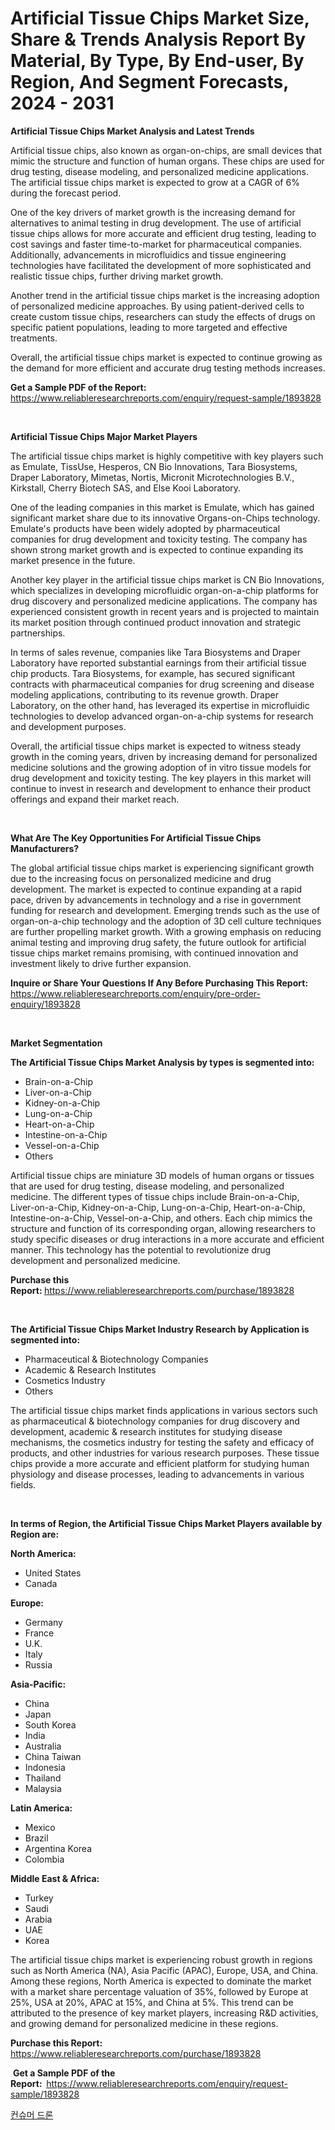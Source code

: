 <p><h1>Artificial Tissue Chips Market Size, Share & Trends Analysis Report By Material, By Type, By End-user, By Region, And Segment Forecasts, 2024 - 2031</h1></p><p><strong>Artificial Tissue Chips Market Analysis and Latest Trends</strong></p>
<p><p>Artificial tissue chips, also known as organ-on-chips, are small devices that mimic the structure and function of human organs. These chips are used for drug testing, disease modeling, and personalized medicine applications. The artificial tissue chips market is expected to grow at a CAGR of 6% during the forecast period.</p><p>One of the key drivers of market growth is the increasing demand for alternatives to animal testing in drug development. The use of artificial tissue chips allows for more accurate and efficient drug testing, leading to cost savings and faster time-to-market for pharmaceutical companies. Additionally, advancements in microfluidics and tissue engineering technologies have facilitated the development of more sophisticated and realistic tissue chips, further driving market growth.</p><p>Another trend in the artificial tissue chips market is the increasing adoption of personalized medicine approaches. By using patient-derived cells to create custom tissue chips, researchers can study the effects of drugs on specific patient populations, leading to more targeted and effective treatments.</p><p>Overall, the artificial tissue chips market is expected to continue growing as the demand for more efficient and accurate drug testing methods increases.</p></p>
<p><strong>Get a Sample PDF of the Report:&nbsp;</strong> <a href="https://www.reliableresearchreports.com/enquiry/request-sample/1893828">https://www.reliableresearchreports.com/enquiry/request-sample/1893828</a></p>
<p>&nbsp;</p>
<p><strong>Artificial Tissue Chips Major Market Players</strong></p>
<p><p>The artificial tissue chips market is highly competitive with key players such as Emulate, TissUse, Hesperos, CN Bio Innovations, Tara Biosystems, Draper Laboratory, Mimetas, Nortis, Micronit Microtechnologies B.V., Kirkstall, Cherry Biotech SAS, and Else Kooi Laboratory. </p><p>One of the leading companies in this market is Emulate, which has gained significant market share due to its innovative Organs-on-Chips technology. Emulate's products have been widely adopted by pharmaceutical companies for drug development and toxicity testing. The company has shown strong market growth and is expected to continue expanding its market presence in the future.</p><p>Another key player in the artificial tissue chips market is CN Bio Innovations, which specializes in developing microfluidic organ-on-a-chip platforms for drug discovery and personalized medicine applications. The company has experienced consistent growth in recent years and is projected to maintain its market position through continued product innovation and strategic partnerships.</p><p>In terms of sales revenue, companies like Tara Biosystems and Draper Laboratory have reported substantial earnings from their artificial tissue chip products. Tara Biosystems, for example, has secured significant contracts with pharmaceutical companies for drug screening and disease modeling applications, contributing to its revenue growth. Draper Laboratory, on the other hand, has leveraged its expertise in microfluidic technologies to develop advanced organ-on-a-chip systems for research and development purposes.</p><p>Overall, the artificial tissue chips market is expected to witness steady growth in the coming years, driven by increasing demand for personalized medicine solutions and the growing adoption of in vitro tissue models for drug development and toxicity testing. The key players in this market will continue to invest in research and development to enhance their product offerings and expand their market reach.</p></p>
<p>&nbsp;</p>
<p><strong>What Are The Key Opportunities For Artificial Tissue Chips Manufacturers?</strong></p>
<p><p>The global artificial tissue chips market is experiencing significant growth due to the increasing focus on personalized medicine and drug development. The market is expected to continue expanding at a rapid pace, driven by advancements in technology and a rise in government funding for research and development. Emerging trends such as the use of organ-on-a-chip technology and the adoption of 3D cell culture techniques are further propelling market growth. With a growing emphasis on reducing animal testing and improving drug safety, the future outlook for artificial tissue chips market remains promising, with continued innovation and investment likely to drive further expansion.</p></p>
<p><strong>Inquire or Share Your Questions If Any Before Purchasing This Report:</strong> <a href="https://www.reliableresearchreports.com/enquiry/pre-order-enquiry/1893828">https://www.reliableresearchreports.com/enquiry/pre-order-enquiry/1893828</a></p>
<p>&nbsp;</p>
<p><strong>Market Segmentation</strong></p>
<p><strong>The Artificial Tissue Chips Market Analysis by types is segmented into:</strong></p>
<p><ul><li>Brain-on-a-Chip</li><li>Liver-on-a-Chip</li><li>Kidney-on-a-Chip</li><li>Lung-on-a-Chip</li><li>Heart-on-a-Chip</li><li>Intestine-on-a-Chip</li><li>Vessel-on-a-Chip</li><li>Others</li></ul></p>
<p><p>Artificial tissue chips are miniature 3D models of human organs or tissues that are used for drug testing, disease modeling, and personalized medicine. The different types of tissue chips include Brain-on-a-Chip, Liver-on-a-Chip, Kidney-on-a-Chip, Lung-on-a-Chip, Heart-on-a-Chip, Intestine-on-a-Chip, Vessel-on-a-Chip, and others. Each chip mimics the structure and function of its corresponding organ, allowing researchers to study specific diseases or drug interactions in a more accurate and efficient manner. This technology has the potential to revolutionize drug development and personalized medicine.</p></p>
<p><strong>Purchase this Report:&nbsp;</strong><a href="https://www.reliableresearchreports.com/purchase/1893828">https://www.reliableresearchreports.com/purchase/1893828</a></p>
<p>&nbsp;</p>
<p><strong>The Artificial Tissue Chips Market Industry Research by Application is segmented into:</strong></p>
<p><ul><li>Pharmaceutical & Biotechnology Companies</li><li>Academic & Research Institutes</li><li>Cosmetics Industry</li><li>Others</li></ul></p>
<p><p>The artificial tissue chips market finds applications in various sectors such as pharmaceutical & biotechnology companies for drug discovery and development, academic & research institutes for studying disease mechanisms, the cosmetics industry for testing the safety and efficacy of products, and other industries for various research purposes. These tissue chips provide a more accurate and efficient platform for studying human physiology and disease processes, leading to advancements in various fields.</p></p>
<p>&nbsp;</p>
<p><strong>In terms of Region, the Artificial Tissue Chips Market Players available by Region are:</strong></p>
<p>
    <p> <strong> North America: </strong>
        <ul>
            <li>United States</li>
            <li>Canada</li>
        </ul>
        </p> 
    <p> <strong> Europe: </strong>
        <ul>
            <li>Germany</li>
            <li>France</li>
            <li>U.K.</li>
            <li>Italy</li>
            <li>Russia</li>
        </ul>
        </p> 
    <p> <strong> Asia-Pacific: </strong>
        <ul>
            <li>China</li>
            <li>Japan</li>
            <li>South Korea</li>
            <li>India</li>
            <li>Australia</li>
            <li>China Taiwan</li>
            <li>Indonesia</li>
            <li>Thailand</li>
            <li>Malaysia</li>
        </ul>
        </p> 
    <p> <strong> Latin America: </strong>
        <ul>
            <li>Mexico</li>
            <li>Brazil</li>
            <li>Argentina Korea</li>
            <li>Colombia</li>
        </ul>
        </p> 
    <p> <strong> Middle East & Africa: </strong>
        <ul>
            <li>Turkey</li>
            <li>Saudi</li>
            <li>Arabia</li>
            <li>UAE</li>
            <li>Korea</li>
        </ul>
    </p>
    </p>
<p><p>The artificial tissue chips market is experiencing robust growth in regions such as North America (NA), Asia Pacific (APAC), Europe, USA, and China. Among these regions, North America is expected to dominate the market with a market share percentage valuation of 35%, followed by Europe at 25%, USA at 20%, APAC at 15%, and China at 5%. This trend can be attributed to the presence of key market players, increasing R&D activities, and growing demand for personalized medicine in these regions.</p></p>
<p><strong>Purchase this Report: </strong><a href="https://www.reliableresearchreports.com/purchase/1893828">https://www.reliableresearchreports.com/purchase/1893828</a></p>
<p>&nbsp;<strong>Get a Sample PDF of the Report:&nbsp;&nbsp;</strong><a href="https://www.reliableresearchreports.com/enquiry/request-sample/1893828">https://www.reliableresearchreports.com/enquiry/request-sample/1893828</a></p>
<p><strong></strong></p>
<p><p><a href="https://github.com/oajzkywllm460/Market-Research-Report-List-1/blob/main/447915412935.md">컨슈머 드론</a></p></p>
